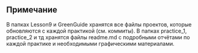 Примечание
----
В папках Lesson9 и GreenGuide хранятся все файлы проектов, которые обновляются с каждой практикой (см. коммиты). В папках practice_1, practice_2 и тд хранятся файлы readme.md с подробными отчётами по каждой практике и необходимыми графическими материалами.
